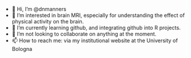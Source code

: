 - 👋 Hi, I’m @dnmanners
- 👀 I’m interested in brain MRI, especially for understanding the effect of physical activity on the brain.
- 🌱 I’m currently learning github, and integrating github into R projects.
- 💞️ I’m not looking to collaborate on anything at the moment.
- 📫 How to reach me: via my institutional website at the University of Bologna

<!---
dnmanners/dnmanners is a ✨ special ✨ repository because its `README.md` (this file) appears on your GitHub profile.
You can click the Preview link to take a look at your changes.
--->
